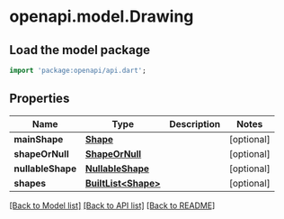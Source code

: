 # openapi.model.Drawing

## Load the model package
```dart
import 'package:openapi/api.dart';
```

## Properties
Name | Type | Description | Notes
------------ | ------------- | ------------- | -------------
**mainShape** | [**Shape**](Shape.md) |  | [optional] 
**shapeOrNull** | [**ShapeOrNull**](ShapeOrNull.md) |  | [optional] 
**nullableShape** | [**NullableShape**](NullableShape.md) |  | [optional] 
**shapes** | [**BuiltList&lt;Shape&gt;**](Shape.md) |  | [optional] 

[[Back to Model list]](../README.md#documentation-for-models) [[Back to API list]](../README.md#documentation-for-api-endpoints) [[Back to README]](../README.md)


